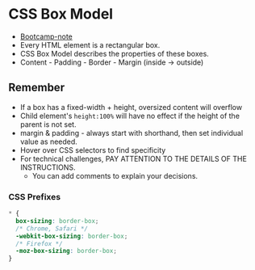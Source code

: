 # CSS Box Model

- [Bootcamp-note](https://github.com/HackerYou/bootcamp-notes/blob/master/css/css-box-model.md)
- Every HTML element is a rectangular box.
- CSS Box Model describes the properties of these boxes.
- Content - Padding - Border - Margin (inside -> outside)

## Remember

- If a box has a fixed-width + height, oversized content will overflow
- Child element's `height:100%` will have no effect if the height of the parent is not set.
- margin & padding - always start with shorthand, then set individual value as needed.
- Hover over CSS selectors to find specificity
- For technical challenges, PAY ATTENTION TO THE DETAILS OF THE INSTRUCTIONS.
  - You can add comments to explain your decisions.

### CSS Prefixes

```css
* {
  box-sizing: border-box;
  /* Chrome, Safari */
  -webkit-box-sizing: border-box;
  /* Firefox */
  -moz-box-sizing: border-box;
}
```
